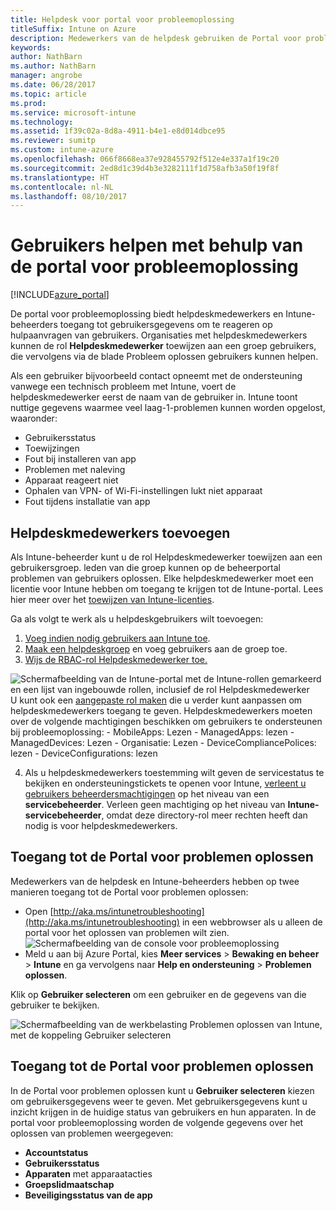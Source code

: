 ```yaml
---
title: Helpdesk voor portal voor probleemoplossing
titleSuffix: Intune on Azure
description: Medewerkers van de helpdesk gebruiken de Portal voor problemen oplossen voor het oplossen van technische problemen van gebruikers
keywords: 
author: NathBarn
ms.author: NathBarn
manager: angrobe
ms.date: 06/28/2017
ms.topic: article
ms.prod: 
ms.service: microsoft-intune
ms.technology: 
ms.assetid: 1f39c02a-8d8a-4911-b4e1-e8d014dbce95
ms.reviewer: sumitp
ms.custom: intune-azure
ms.openlocfilehash: 066f8668ea37e928455792f512e4e337a1f19c20
ms.sourcegitcommit: 2ed8d1c39d4b3e3282111f1d758afb3a50f19f8f
ms.translationtype: HT
ms.contentlocale: nl-NL
ms.lasthandoff: 08/10/2017
---
```

# <a name="use-the-troubleshooting-portal-to-help-users"></a>Gebruikers helpen met behulp van de portal voor probleemoplossing

[!INCLUDE[azure_portal](./includes/azure_portal.md)]

De portal voor probleemoplossing biedt helpdeskmedewerkers en Intune-beheerders toegang tot gebruikersgegevens om te reageren op hulpaanvragen van gebruikers. Organisaties met helpdeskmedewerkers kunnen de rol **Helpdeskmedewerker** toewijzen aan een groep gebruikers, die vervolgens via de blade Probleem oplossen gebruikers kunnen helpen.

Als een gebruiker bijvoorbeeld contact opneemt met de ondersteuning vanwege een technisch probleem met Intune, voert de helpdeskmedewerker eerst de naam van de gebruiker in. Intune toont nuttige gegevens waarmee veel laag-1-problemen kunnen worden opgelost, waaronder:
- Gebruikersstatus
- Toewijzingen
- Fout bij installeren van app
- Problemen met naleving
- Apparaat reageert niet
-   Ophalen van VPN- of Wi-Fi-instellingen lukt niet apparaat
-   Fout tijdens installatie van app

## <a name="add-help-desk-operators"></a>Helpdeskmedewerkers toevoegen
Als Intune-beheerder kunt u de rol Helpdeskmedewerker toewijzen aan een gebruikersgroep. leden van die groep kunnen op de beheerportal problemen van gebruikers oplossen. Elke helpdeskmedewerker moet een licentie voor Intune hebben om toegang te krijgen tot de Intune-portal. Lees hier meer over het [toewijzen van Intune-licenties](licenses-assign.md).

Ga als volgt te werk als u helpdeskgebruikers wilt toevoegen:
1. [Voeg indien nodig gebruikers aan Intune toe](users-add.md).
2. [Maak een helpdeskgroep](groups-add.md) en voeg gebruikers aan de groep toe.
3. [Wijs de RBAC-rol Helpdeskmedewerker toe.](role-based-access-control.md#built-in-roles)

  ![Schermafbeelding van de Intune-portal met de Intune-rollen gemarkeerd en een lijst van ingebouwde rollen, inclusief de rol Helpdeskmedewerker](./media/help-desk-user-add.png) U kunt ook een [aangepaste rol maken](role-based-access-control.md#custom-roles) die u verder kunt aanpassen om helpdeskmedewerkers toegang te geven.  Helpdeskmedewerkers moeten over de volgende machtigingen beschikken om gebruikers te ondersteunen bij probleemoplossing:
    - MobileApps: Lezen
    - ManagedApps: lezen
    - ManagedDevices: Lezen
    - Organisatie: Lezen
    - DeviceCompliancePolices: lezen
    - DeviceConfigurations: lezen

4. Als u helpdeskmedewerkers toestemming wilt geven de servicestatus te bekijken en ondersteuningstickets te openen voor Intune, [verleent u gebruikers beheerdersmachtigingen](https://docs.microsoft.com/azure/active-directory/active-directory-users-assign-role-azure-portal) op het niveau van een **servicebeheerder**. Verleen geen machtiging op het niveau van **Intune-servicebeheerder**, omdat deze directory-rol meer rechten heeft dan nodig is voor helpdeskmedewerkers.

## <a name="access-the-troubleshooting-portal"></a>Toegang tot de Portal voor problemen oplossen

Medewerkers van de helpdesk en Intune-beheerders hebben op twee manieren toegang tot de Portal voor problemen oplossen:
- Open [http://aka.ms/intunetroubleshooting](http://aka.ms/intunetroubleshooting) in een webbrowser als u alleen de portal voor het oplossen van problemen wilt zien.
  ![Schermafbeelding van de console voor probleemoplossing](./media/help-desk-console.png)
- Meld u aan bij Azure Portal, kies **Meer services** > **Bewaking en beheer** > **Intune** en ga vervolgens naar **Help en ondersteuning** > **Problemen oplossen**.

Klik op **Gebruiker selecteren** om een gebruiker en de gegevens van die gebruiker te bekijken.

![Schermafbeelding van de werkbelasting Problemen oplossen van Intune, met de koppeling Gebruiker selecteren](media/help-desk-user.png)

## <a name="use-the-troubleshooting-portal"></a>Toegang tot de Portal voor problemen oplossen

In de Portal voor problemen oplossen kunt u **Gebruiker selecteren** kiezen om gebruikersgegevens weer te geven. Met gebruikersgegevens kunt u inzicht krijgen in de huidige status van gebruikers en hun apparaten. In de portal voor probleemoplossing worden de volgende gegevens over het oplossen van problemen weergegeven:
- **Accountstatus**
- **Gebruikersstatus**
- **Apparaten** met apparaatacties
- **Groepslidmaatschap**
- **Beveiligingsstatus van de app**
